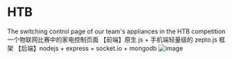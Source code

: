 # HTB
The switching control page of our team's appliances in the HTB competition
一个物联网比赛中的家电控制页面
【前端】原生 js + 手机端轻量级的 zepto.js 框架
【后端】nodejs + express + socket.io + mongodb
![image](HTB/Public/image/interface.jpg)
